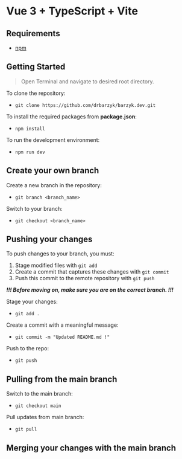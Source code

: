 # Vue 3 + TypeScript + Vite

## Requirements
- [npm](https://docs.npmjs.com/downloading-and-installing-node-js-and-npm)
## Getting Started

> Open Terminal and navigate to desired root directory.

To clone the repository:

- `git clone https://github.com/drbarzyk/barzyk.dev.git`

To install the required packages from **package.json**:

- `npm install`

To run the development environment:

- `npm run dev`

## Create your own branch

Create a new branch in the repository:

- `git branch <branch_name>`

Switch to your branch:

- `git checkout <branch_name>`

## Pushing your changes

To push changes to your branch, you must:
1. Stage modified files with `git add`
2. Create a commit that captures these changes with `git commit`
3. Push this commit to the remote repository with `git push`

***!!! Before moving on, make sure you are on the correct branch. !!!***

Stage your changes:

- `git add .`

Create a commit with a meaningful message:

- `git commit -m "Updated README.md !"`

Push to the repo:

- `git push`

## Pulling from the main branch

Switch to the main branch:

- `git checkout main`

Pull updates from main branch:

- `git pull`

## Merging your changes with the main branch